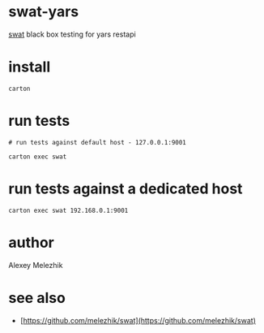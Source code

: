 # swat-yars

[swat](https://github.com/melezhik/swat) black box testing for yars restapi


# install

    carton

# run tests

    # run tests against default host - 127.0.0.1:9001

    carton exec swat

# run tests against a dedicated host

    carton exec swat 192.168.0.1:9001

# author

Alexey Melezhik

# see also

* [https://github.com/melezhik/swat](https://github.com/melezhik/swat)










